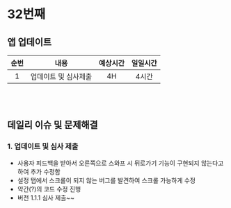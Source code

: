 # 32번째
## 앱 업데이트 
|순번|내용|예상시간|일일시간
|:---:|:-----:|:-------:|:-------:
|1|업데이트 및 심사제출 | 4H | 4시간


</br></br>
## 데일리 이슈 및 문제해결
### 1. 업데이트 및 심사 제출
  - 사용자 피드백을 받아서 오른쪽으로 스와프 시 뒤로가기 기능이 구현되지 않는다고 하여 추가 수정함
  - 설정 탭에서 스크롤이 되지 않는 버그를 발견하여 스크롤 가능하게 수정
  - 약간(?)의 코드 수정 진행
  - 버전 1.1.1 심사 제출~~
